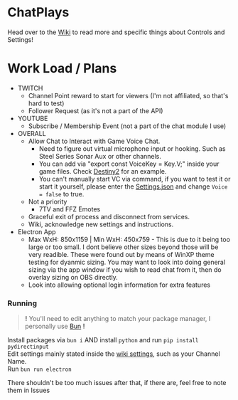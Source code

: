 # ChatPlays
Head over to the [Wiki](https://github.com/AlgorithmicPolicyIndex/ChatPlays/wiki) to read more and specific things about Controls and Settings!

# Work Load / Plans
 - TWITCH
 	- Channel Point reward to start for viewers (I'm not affiliated, so that's hard to test)
	- Follower Request (as it's not a part of the API)
 - YOUTUBE
	- Subscribe / Membership Event (not a part of the chat module I use)
 - OVERALL
   - Allow Chat to Interact with Game Voice Chat.
       - Need to figure out virtual microphone input or hooking. Such as Steel Series Sonar Aux or other channels.
       - You can add via "export const VoiceKey = Key.V;" inside your game files. Check [Destiny2](./src/games/Destiny2.ts) for an example.
       - You can't manually start VC via command, if you want to test it or start it yourself, please enter the [Settings.json](./JSON/settings.json) and change `Voice = false` to true.
   - Not a priority
       - 7TV and FFZ Emotes
   - Graceful exit of process and disconnect from services.
   - Wiki, acknowledge new settings and instructions.
 - Electron App
	- Max WxH: 850x1159 | Min WxH: 450x759 - This is due to it being too large or too small. I dont believe other sizes beyond those will be very readible. These were found out by means of WinXP theme testing for dyanmic sizing. You may want to look into doing general sizing via the app window if you wish to read chat from it, then do overlay sizing on OBS directly.
	- Look into allowing optional login information for extra features

### Running
> **!** You'll need to edit anything to match your package manager, I personally use [Bun](https://bun.sh) **!**

Install packages via `bun i` AND install `python` and run `pip install pydirectinput`  
Edit settings mainly stated inside the [wiki settings](https://github.com/AlgorithmicPolicyIndex/ChatPlays/wiki/Settings#main-settings), such as your Channel Name.  
Run `bun run electron`  

There shouldn't be too much issues after that, if there are, feel free to note them in Issues